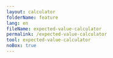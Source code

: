 ```yaml
---
layout: calculator
folderName: feature
lang: en
fileName: expected-value-calculator
permalink: /expected-value-calculator
tool: expected-value-calculator
noBox: true
---
```


